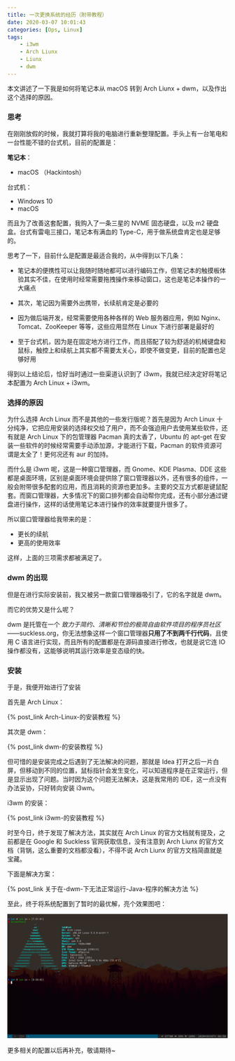 ```yaml
---
title: 一次更换系统的经历（附带教程）
date: 2020-03-07 10:01:43
categories: [Ops, Linux]
tags:
	- i3wm
	- Arch Liunx
	- Liunx
	- dwm
---
```


本文讲述了一下我是如何将笔记本从 macOS 转到 Arch Liunx + dwm，以及作出这个选择的原因。

<!-- more -->

### 思考

在刚刚放假的时候，我就打算将我的电脑进行重新整理配置。手头上有一台笔电和一台性能不错的台式机，目前的配置是：

**笔记本**：

- macOS （Hackintosh）

台式机：

- Windows 10
- macOS

而且为了改善这套配置，我购入了一条三星的 NVME 固态硬盘，以及 m2 硬盘盒。台式有雷电三接口，笔记本有满血的 Type-C，用于做系统盘肯定也是足够的。

思考了一下，目前什么是配置是最适合我的，从中得到以下几条：

- 笔记本的便携性可以让我随时随地都可以进行编码工作，但笔记本的触摸板体验其实不佳，在使用时经常需要拖拽操作来移动窗口，这也是笔记本操作的一大痛点
- 其次，笔记因为需要外出携带，长续航肯定是必要的
- 因为做后端开发，经常需要使用各种各样的 Web 服务器应用，例如 Nginx、Tomcat、ZooKeeper 等等，这些应用显然在 Linux 下进行部署是最好的

- 至于台式机，因为是在固定地方进行工作，而且搭配了较为舒适的机械键盘和鼠标，触控上和续航上其实都不需要太关心，即使不做变更，目前的配置也足够好用

得到以上结论后，恰好当时通过一些渠道认识到了 i3wm，我就已经决定好将笔记本配置为 Arch Linux + i3wm。

### 选择的原因

为什么选择 Arch Linux 而不是其他的一些发行版呢？首先是因为 Arch Linux 十分纯净，它把应用安装的选择权交给了用户，而不会强迫用户去使用某些软件，还有就是 Arch Linux 下的包管理器 Pacman 真的太香了，Ubuntu 的 apt-get 在安装一些软件的时候经常需要手动添加源，才能进行下载，Pacman 的软件资源可谓是太全了！更何况还有 aur 的加持。

而什么是 i3wm 呢，这是一种窗口管理器，而 Gnome、KDE Plasma、DDE 这些都是桌面环境，区别是桌面环境会提供除了窗口管理器以外，还有很多的组件，一般会附带很多配套的应用，而且消耗的资源也更加多。主要的交互方式都是键鼠配套。而窗口管理器，大多情况下的窗口排列都会自动帮你完成，还有小部分通过键盘进行操作，这样的话使用笔记本进行操作的效率就要提升很多了。

所以窗口管理器给我带来的是：

- 更长的续航
- 更高的使用效率

这样，上面的三项需求都被满足了。

### dwm 的出现

但是在进行实际安装前，我又被另一款窗口管理器吸引了，它的名字就是 dwm。

而它的优势又是什么呢？

dwm 是托管在一个 *致力于简约、清晰和节俭的极简自由软件项目的程序员社区* ——suckless.org，你无法想象这样一个窗口管理器**只用了不到两千行代码**，且使用 C 语言进行实现，而且所有的配置都是在源码直接进行修改，也就是说它连 IO 操作都没有，这能够说明其运行效率是变态级的快。 

### 安装

于是，我便开始进行了安装

首先是 Arch Linux：

{% post_link Arch-Linux-的安装教程 %}

其次是 dwm：

{% post_link dwm-的安装教程 %}

但可惜的是安装完成之后遇到了无法解决的问题，那就是 Idea 打开之后一片白屏，但移动到不同的位置，鼠标指针会发生变化，可以知道程序是在正常运行，但是显示出现了问题。当时因为这个问题无法解决，这是我常用的 IDE，这一点没有办法妥协，只好转向安装 i3wm。



i3wm 的安装：

{% post_link i3wm-的安装教程 %}

时至今日，终于发现了解决方法，其实就在 Arch Linux 的官方文档就有提及，之前都是在 Google 和 Suckless 官网获取信息，没有注意到 Arch Liunx  的官方文档（背锅，这么重要的文档都没看），不得不说 Arch Liunx 的官方文档简直就是宝藏。

下面是解决方案：

{% post_link 关于在-dwm-下无法正常运行-Java-程序的解决方法 %}

至此，终于将系统配置到了暂时的最优解，亮个效果图吧：

![](一次更换系统的经历（附带教程）/screenshot_009.png)

更多相关的配置以后再补充，敬请期待~